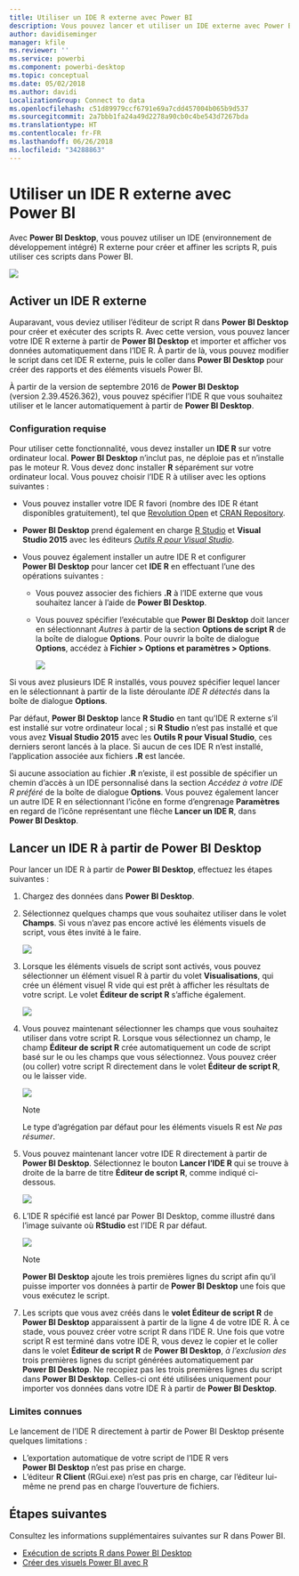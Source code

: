 ```yaml
---
title: Utiliser un IDE R externe avec Power BI
description: Vous pouvez lancer et utiliser un IDE externe avec Power BI.
author: davidiseminger
manager: kfile
ms.reviewer: ''
ms.service: powerbi
ms.component: powerbi-desktop
ms.topic: conceptual
ms.date: 05/02/2018
ms.author: davidi
LocalizationGroup: Connect to data
ms.openlocfilehash: c51d89979ccf6791e69a7cdd457004b065b9d537
ms.sourcegitcommit: 2a7bbb1fa24a49d2278a90cb0c4be543d7267bda
ms.translationtype: HT
ms.contentlocale: fr-FR
ms.lasthandoff: 06/26/2018
ms.locfileid: "34288863"
---
```

# <a name="use-an-external-r-ide-with-power-bi"></a>Utiliser un IDE R externe avec Power BI
Avec **Power BI Desktop**, vous pouvez utiliser un IDE (environnement de développement intégré) R externe pour créer et affiner les scripts R, puis utiliser ces scripts dans Power BI.

![](media/desktop-r-ide/r-ide_1a.png)

## <a name="enable-an-external-r-ide"></a>Activer un IDE R externe
Auparavant, vous deviez utiliser l’éditeur de script R dans **Power BI Desktop** pour créer et exécuter des scripts R. Avec cette version, vous pouvez lancer votre IDE R externe à partir de **Power BI Desktop** et importer et afficher vos données automatiquement dans l’IDE R. À partir de là, vous pouvez modifier le script dans cet IDE R externe, puis le coller dans **Power BI Desktop** pour créer des rapports et des éléments visuels Power BI.

À partir de la version de septembre 2016 de **Power BI Desktop** (version 2.39.4526.362), vous pouvez spécifier l’IDE R que vous souhaitez utiliser et le lancer automatiquement à partir de **Power BI Desktop**.

### <a name="requirements"></a>Configuration requise
Pour utiliser cette fonctionnalité, vous devez installer un **IDE R** sur votre ordinateur local. **Power BI Desktop** n’inclut pas, ne déploie pas et n’installe pas le moteur R. Vous devez donc installer **R** séparément sur votre ordinateur local. Vous pouvez choisir l’IDE R à utiliser avec les options suivantes :

* Vous pouvez installer votre IDE R favori (nombre des IDE R étant disponibles gratuitement), tel que [Revolution Open](https://mran.revolutionanalytics.com/download/) et [CRAN Repository](https://cran.r-project.org/bin/windows/base/).
* **Power BI Desktop** prend également en charge [R Studio](https://www.rstudio.com/) et **Visual Studio 2015** avec les éditeurs [*Outils R pour Visual Studio*](https://beta.visualstudio.com/vs/rtvs/).
* Vous pouvez également installer un autre IDE R et configurer **Power BI Desktop** pour lancer cet **IDE R** en effectuant l’une des opérations suivantes :
  
  * Vous pouvez associer des fichiers **.R** à l’IDE externe que vous souhaitez lancer à l’aide de **Power BI Desktop**.
  * Vous pouvez spécifier l’exécutable que **Power BI Desktop** doit lancer en sélectionnant *Autres* à partir de la section **Options de script R** de la boîte de dialogue **Options**. Pour ouvrir la boîte de dialogue **Options**, accédez à **Fichier > Options et paramètres > Options**.
    
    ![](media/desktop-r-ide/r-ide_1b.png)

Si vous avez plusieurs IDE R installés, vous pouvez spécifier lequel lancer en le sélectionnant à partir de la liste déroulante *IDE R détectés* dans la boîte de dialogue **Options**.

Par défaut, **Power BI Desktop** lance **R Studio** en tant qu’IDE R externe s’il est installé sur votre ordinateur local ; si **R Studio** n’est pas installé et que vous avez **Visual Studio 2015** avec les **Outils R pour Visual Studio**, ces derniers seront lancés à la place. Si aucun de ces IDE R n’est installé, l’application associée aux fichiers **.R** est lancée.

Si aucune association au fichier **.R** n’existe, il est possible de spécifier un chemin d’accès à un IDE personnalisé dans la section *Accédez à votre IDE R préféré* de la boîte de dialogue **Options**. Vous pouvez également lancer un autre IDE R en sélectionnant l’icône en forme d’engrenage **Paramètres** en regard de l’icône représentant une flèche **Lancer un IDE R**, dans **Power BI Desktop**.

## <a name="launch-an-r-ide-from-power-bi-desktop"></a>Lancer un IDE R à partir de Power BI Desktop
Pour lancer un IDE R à partir de **Power BI Desktop**, effectuez les étapes suivantes :

1. Chargez des données dans **Power BI Desktop**.
2. Sélectionnez quelques champs que vous souhaitez utiliser dans le volet **Champs**. Si vous n’avez pas encore activé les éléments visuels de script, vous êtes invité à le faire.
   
   ![](media/desktop-r-ide/r-ide_3.png)
3. Lorsque les éléments visuels de script sont activés, vous pouvez sélectionner un élément visuel R à partir du volet **Visualisations**, qui crée un élément visuel R vide qui est prêt à afficher les résultats de votre script. Le volet **Éditeur de script R** s’affiche également.
   
   ![](media/desktop-r-ide/r-ide_4.png)
4. Vous pouvez maintenant sélectionner les champs que vous souhaitez utiliser dans votre script R. Lorsque vous sélectionnez un champ, le champ **Éditeur de script R** crée automatiquement un code de script basé sur le ou les champs que vous sélectionnez. Vous pouvez créer (ou coller) votre script R directement dans le volet **Éditeur de script R**, ou le laisser vide.
   
   ![](media/desktop-r-ide/r-ide_5.png)
   
   > [!NOTE]
   > Le type d’agrégation par défaut pour les éléments visuels R est *Ne pas résumer*.
   > 
   > 
5. Vous pouvez maintenant lancer votre IDE R directement à partir de **Power BI Desktop**. Sélectionnez le bouton **Lancer l’IDE R** qui se trouve à droite de la barre de titre **Éditeur de script R**, comme indiqué ci-dessous.
   
   ![](media/desktop-r-ide/r-ide_6.png)
6. L’IDE R spécifié est lancé par Power BI Desktop, comme illustré dans l’image suivante où **RStudio** est l’IDE R par défaut.
   
   ![](media/desktop-r-ide/r-ide_7.png)
   
   > [!NOTE]
   > **Power BI Desktop** ajoute les trois premières lignes du script afin qu’il puisse importer vos données à partir de **Power BI Desktop** une fois que vous exécutez le script.
   > 
   > 
7. Les scripts que vous avez créés dans le **volet Éditeur de script R** de **Power BI Desktop** apparaissent à partir de la ligne 4 de votre IDE R. À ce stade, vous pouvez créer votre script R dans l’IDE R. Une fois que votre script R est terminé dans votre IDE R, vous devez le copier et le coller dans le volet **Éditeur de script R** de **Power BI Desktop**, *à l’exclusion des* trois premières lignes du script générées automatiquement par **Power BI Desktop**. Ne recopiez pas les trois premières lignes du script dans **Power BI Desktop**. Celles-ci ont été utilisées uniquement pour importer vos données dans votre IDE R à partir de **Power BI Desktop**.

### <a name="known-limitations"></a>Limites connues
Le lancement de l’IDE R directement à partir de Power BI Desktop présente quelques limitations :

* L’exportation automatique de votre script de l’IDE R vers **Power BI Desktop** n’est pas prise en charge.
* L’éditeur **R Client** (RGui.exe) n’est pas pris en charge, car l’éditeur lui-même ne prend pas en charge l’ouverture de fichiers.

## <a name="next-steps"></a>Étapes suivantes
Consultez les informations supplémentaires suivantes sur R dans Power BI.

* [Exécution de scripts R dans Power BI Desktop](desktop-r-scripts.md)
* [Créer des visuels Power BI avec R](desktop-r-visuals.md)

